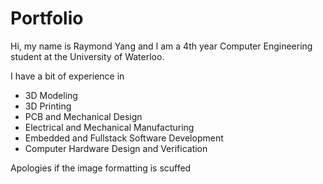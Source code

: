 # Portfolio

Hi, my name is Raymond Yang and I am a 4th year Computer Engineering student at the University of Waterloo.

I have a bit of experience in 
- 3D Modeling
- 3D Printing
- PCB and Mechanical Design
- Electrical and Mechanical Manufacturing
- Embedded and Fullstack Software Development
- Computer Hardware Design and Verification

Apologies if the image formatting is scuffed
